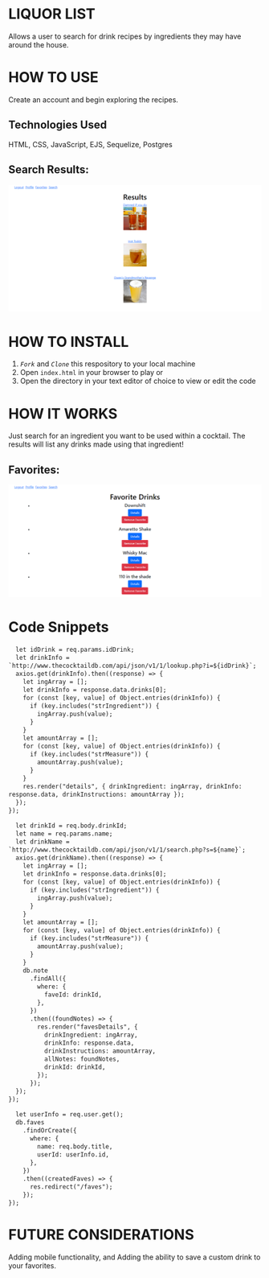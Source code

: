 # LIQUOR LIST

Allows a user to search for drink recipes by ingredients they may have around the house.

# HOW TO USE

Create an account and begin exploring the recipes.

## Technologies Used

HTML, CSS, JavaScript, EJS, Sequelize, Postgres

## Search Results:

![Search Results](img/Search.png)

# HOW TO INSTALL

1. _`Fork`_ and _`Clone`_ this respository to your local machine
2. Open `index.html` in your browser to play or
3. Open the directory in your text editor of choice to view or edit the code

# HOW IT WORKS

Just search for an ingredient you want to be used within a cocktail. The results will list any drinks made using that ingredient!

## Favorites:

![Favorites Page](img/Favorites.png)

# Code Snippets

```app.get("/drinks/:idDrink", function (req, res) {
  let idDrink = req.params.idDrink;
  let drinkInfo = `http://www.thecocktaildb.com/api/json/v1/1/lookup.php?i=${idDrink}`;
  axios.get(drinkInfo).then((response) => {
    let ingArray = [];
    let drinkInfo = response.data.drinks[0];
    for (const [key, value] of Object.entries(drinkInfo)) {
      if (key.includes("strIngredient")) {
        ingArray.push(value);
      }
    }
    let amountArray = [];
    for (const [key, value] of Object.entries(drinkInfo)) {
      if (key.includes("strMeasure")) {
        amountArray.push(value);
      }
    }
    res.render("details", { drinkIngredient: ingArray, drinkInfo: response.data, drinkInstructions: amountArray });
  });
});
```

```app.post("/drinks/name/:name", function (req, res) {
  let drinkId = req.body.drinkId;
  let name = req.params.name;
  let drinkName = `http://www.thecocktaildb.com/api/json/v1/1/search.php?s=${name}`;
  axios.get(drinkName).then((response) => {
    let ingArray = [];
    let drinkInfo = response.data.drinks[0];
    for (const [key, value] of Object.entries(drinkInfo)) {
      if (key.includes("strIngredient")) {
        ingArray.push(value);
      }
    }
    let amountArray = [];
    for (const [key, value] of Object.entries(drinkInfo)) {
      if (key.includes("strMeasure")) {
        amountArray.push(value);
      }
    }
    db.note
      .findAll({
        where: {
          faveId: drinkId,
        },
      })
      .then((foundNotes) => {
        res.render("favesDetails", {
          drinkIngredient: ingArray,
          drinkInfo: response.data,
          drinkInstructions: amountArray,
          allNotes: foundNotes,
          drinkId: drinkId,
        });
      });
  });
});
```

```app.post("/faves", isLoggedIn, function (req, res) {
  let userInfo = req.user.get();
  db.faves
    .findOrCreate({
      where: {
        name: req.body.title,
        userId: userInfo.id,
      },
    })
    .then((createdFaves) => {
      res.redirect("/faves");
    });
});
```

# FUTURE CONSIDERATIONS

Adding mobile functionality, and Adding the ability to save a custom drink to your favorites.
